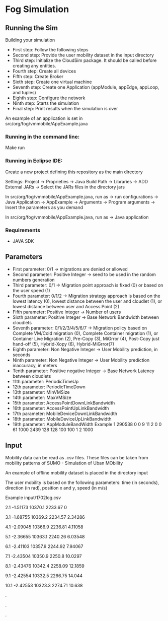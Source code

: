 # Fog Simulation

## Running the Sim

Building your simulation
*  First step: Follow the following steps
*  Second step: Provide the user mobility dataset in the input directory
*  Third step: Initialize the CloudSim package. It should be called before creating any entities.
*  Fourth step: Create all devices
*  Fifth step: Create Broker
*  Sixth step: Create one virtual machine
*  Seventh step: Create one Application (appModule, appEdge, appLoop, and tuples)
*  Eighth step: Configure the network
*  Ninth step: Starts the simulation
*  Final step: Print results when the simulation is over

An example of an application is set in src/org/fog/vmmobile/AppExample.java

### Running in the command line:
Make run

### Running in Eclipse IDE:
Create a new project defining this repository as the main directory

Settings: Project -> Proprieties -> Java Build Path -> Libraries -> ADD External JARs -> Select the JARs files in the directory jars

In src/org/fog/vmmobile/AppExample.java, run as -> run configurations -> Java Application -> AppExample -> Arguments -> Program arguments -> Insert the parameters as you demand

In src/org/fog/vmmobile/AppExample.java, run as -> Java application

### Requirements
* JAVA SDK

## Parameters

*  First parameter: 0/1 -> migrations are denied or allowed
*  Second parameter: Positive Integer -> seed to be used in the random numbers generation
*  Third parameter: 0/1 -> Migration point approach is fixed (0) or based on the user speed (1)
*  Fourth parameter: 0/1/2 -> Migration strategy approach is based on the lowest latency (0), lowest distance between the user and cloudlet (1), or lowest distance between user and Access Point (2)
*  Fifth parameter: Positive Integer -> Number of users
*  Sixth parameter: Positive Integer -> Base Network Bandwidth between cloudlets
*  Seventh parameter: 0/1/2/3/4/5/6/7 -> Migration policy based on Complete VM/Cold migration (0), Complete Container migration (1), or Container Live Migration (2), Pre-Copy (3), MiGrror (4), Post-Copy just hand-off (5), Hybrid-Xopy (6), Hybrid-MiGrror(7)
*  Eighth parameter: Non Negative Integer -> User Mobility prediction, in seconds
*  Ninth parameter: Non Negative Integer -> User Mobility prediction inaccuracy, in meters
*  Tenth parameter: Positive negative Integer -> Base Network Latency between cloudlets
*  11th parameter: PeriodicTimeUp
*  12th parameter: PeriodicTimeDown
*  13th parameter: MinVMSize
*  14th parameter: MaxVMSize
*  15th parameter: AccessPointDownLinkBandwidth
*  16th parameter: AccessPointUpLinkBandwidth
*  17th parameter: MobileDeviceDownLinkBandwidth
*  18th parameter: MobileDeviceUpLinkBandwidth
*  19th parameter: AppModuleBandWidth
Example
1 290538 0 0 9 11 2 0 0 61 1000 2439 128 128 100 100 1 2 1000


## Input

Mobility data can be read as .csv files. These files can be taken from mobility patterns of SUMO - Simulation of Uban MObility

An example of offline mobility dataset is placed in the directory input

The user mobility is based on the following parameters: time (in seconds), direction (in rad), position x and y, speed (in m/s)

Example input/1702log.csv 

2.1    -1.51173    10370.1    2233.67    0

3.1    -1.68755    10369.2    2234.57    2.34286

4.1    -2.09045    10366.9    2236.81    4.11058

5.1    -2.36655    10363.1    2240.26    6.03548

6.1    -2.41103    10357.9    2244.92    7.94067

7.1    -2.43504    10350.9    2250.8    10.0297

8.1    -2.43476    10342.4    2258.09    12.1859

9.1    -2.42554    10332.5    2266.75    14.044

10.1    -2.42553    10323.3    2274.71    10.638

.

.

.



